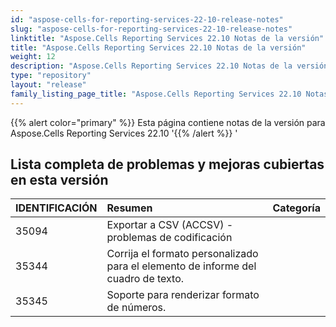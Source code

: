 ```yaml
---
id: "aspose-cells-for-reporting-services-22-10-release-notes"
slug: "aspose-cells-for-reporting-services-22-10-release-notes"
linktitle: "Aspose.Cells Reporting Services 22.10 Notas de la versión"
title: "Aspose.Cells Reporting Services 22.10 Notas de la versión"
weight: 12
description: "Aspose.Cells Reporting Services 22.10 Notas de la versión – the latest updates and fixes."
type: "repository"
layout: "release"
family_listing_page_title: "Aspose.Cells Reporting Services 22.10 Notas de la versión"
---
```

{{% alert color="primary" %}} 
Esta página contiene notas de la versión para Aspose.Cells Reporting Services 22.10
'{{% /alert %}} '
## **Lista completa de problemas y mejoras cubiertas en esta versión**

|**IDENTIFICACIÓN**|**Resumen**|**Categoría**|
|:- |:- |:- |
|35094 | Exportar a CSV (ACCSV) - problemas de codificación|
|35344 | Corrija el formato personalizado para el elemento de informe del cuadro de texto.|
|35345 | Soporte para renderizar formato de números.|

